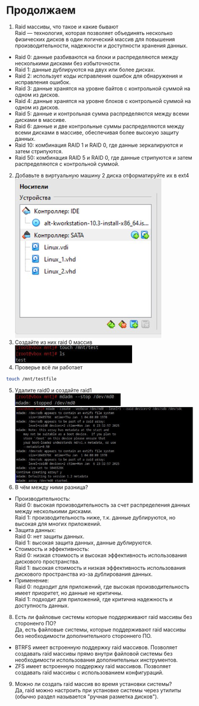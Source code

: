 # Продолжаем

1. Raid массивы, что такое и какие бывают<br />
Raid — технология, которая позволяет объединять несколько физических дисков в один логический массив для повышения производительности, надежности и доступности хранения данных.<br />
* Raid 0: данные разбиваются на блоки и распределяются между несколькими дисками без избыточности.<br />
* Raid 1: данные дублируются на двух или более дисках. 
* Raid 2: использует коды исправления ошибок для обнаружения и исправления ошибок. 
* Raid 3: данные хранятся на уровне байтов с контрольной суммой на одном из дисков.
* Raid 4: данные хранятся на уровне блоков с контрольной суммой на одном из дисков. 
* Raid 5: данные и контрольная сумма распределяются между всеми дисками в массиве. 
* Raid 6: данные и две контрольные суммы распределяются между всеми дисками в массиве, обеспечивая более высокую защиту данных. 
* Raid 10: комбинация RAID 1 и RAID 0, где данные зеркалируются и затем стрипуются. 
* Raid 50: комбинация RAID 5 и RAID 0, где данные стрипуются и затем распределяются с контрольной суммой.<br />
2. Добавьте в виртуальную машину 2 диска отформатируйте их в ext4<br />
![alt text](https://github.com/kryffaer/Tasks_241/blob/my_reply/3-File%20systems/screenshots/12.jpg?raw=true)<br />
3. Создайте из них raid 0 массив<br />
![alt text](https://github.com/kryffaer/Tasks_241/blob/my_reply/3-File%20systems/screenshots/13.jpg?raw=true)<br />
4. Проверье всё ли работает<br />
```sh
touch /mnt/testfile
```
5. Удалите raid0 и создайте raid1<br />
![alt text](https://github.com/kryffaer/Tasks_241/blob/my_reply/3-File%20systems/screenshots/14.jpg?raw=true)<br />
![alt text](https://github.com/kryffaer/Tasks_241/blob/my_reply/3-File%20systems/screenshots/15.jpg?raw=true)<br />
6. В чём между ними разница?<br />
* Производительность:<br />
Raid 0: высокая производительность за счет распределения данных между несколькими дисками.<br />
Raid 1: производительность ниже, т.к. данные дублируются, но высокая для многих приложений.<br />
* Защита данных:<br />
Raid 0: нет защиты данных.<br />
Raid 1: высокая защита данных, данные дублируются.<br />
* Стоимость и эффективность:<br />
Raid 0: низкая стоимость и высокая эффективность использования дискового пространства.<br />
Raid 1: высокая стоимость и низкая эффективность использования дискового пространства из-за дублирования данных.<br />
* Применение:<br />
Raid 0: подходит для приложений, где высокая производительность имеет приоритет, но данные не критичны.<br />
Raid 1: подходит для приложений, где критична надежность и доступность данных.<br />
8. Есть ли файловые системы которые поддерживают raid массивы без стороненго ПО?<br />
Да, есть файловые системы, которые поддерживают raid массивы без необходимости дополнительного стороннего ПО.<br />
* BTRFS имеет встроенную поддержку raid массивов. Позволяет создавать raid массивы прямо внутри файловой системы без необходимости использования дополнительных инструментов.<br />
* ZFS имеет встроенную поддержку raid массивов. Позволяет создавать raid массивы с использованием конфигураций.<br />
9. Можно ли создать raid массив во время установки системы?<br />
Да, raid можно настроить при установке системы через утилиты (обычно раздел называется "ручная разметка дисков").<br />
